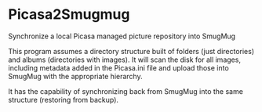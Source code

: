 Picasa2Smugmug
==============

Synchronize a local Picasa managed picture repository into SmugMug

This program assumes a directory structure built of folders (just directories) and albums (directories with images). It will
scan the disk for all images, including metadata added in the Picasa.ini file and upload those into SmugMug with the 
appropriate hierarchy. 

It has the capability of synchronizing back from SmugMug into the same structure (restoring from backup).
